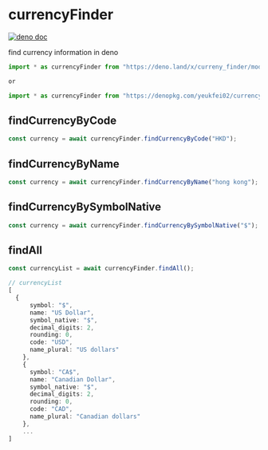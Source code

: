 # currencyFinder

[![deno doc](https://doc.deno.land/badge.svg)](https://doc.deno.land/https/deno.land/x/currency_finder/mod.ts)

find currency information in deno

```ts
import * as currencyFinder from "https://deno.land/x/curreny_finder/mod.ts";

or

import * as currencyFinder from "https://denopkg.com/yeukfei02/currencyFinder/mod.ts";
```

## findCurrencyByCode

```ts
const currency = await currencyFinder.findCurrencyByCode("HKD");
```

## findCurrencyByName

```ts
const currency = await currencyFinder.findCurrencyByName("hong kong");
```

## findCurrencyBySymbolNative

```ts
const currency = await currencyFinder.findCurrencyBySymbolNative("$");
```

## findAll

```ts
const currencyList = await currencyFinder.findAll();

// currencyList
[
  {
      symbol: "$",
      name: "US Dollar",
      symbol_native: "$",
      decimal_digits: 2,
      rounding: 0,
      code: "USD",
      name_plural: "US dollars"
    },
    {
      symbol: "CA$",
      name: "Canadian Dollar",
      symbol_native: "$",
      decimal_digits: 2,
      rounding: 0,
      code: "CAD",
      name_plural: "Canadian dollars"
    },
    ...
]
```